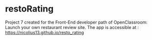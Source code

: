 # restoRating

Project 7 created for the Front-End developer path of OpenClassroom: Launch your own restaurant review site.
The app is accessible at : https://nicolius13.github.io/resto_rating
